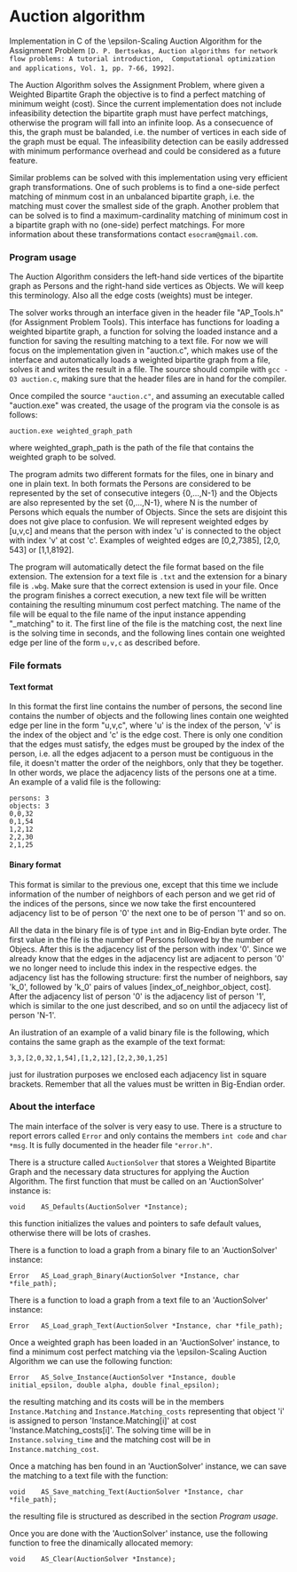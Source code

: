 # Auction algorithm
Implementation in C of the \epsilon-Scaling Auction Algorithm for the Assignment Problem
`[D. P. Bertsekas, Auction algorithms for network flow problems: A tutorial introduction, 
Computational optimization and applications, Vol. 1, pp. 7-66, 1992]`.

The Auction Algorithm solves the Assignment Problem, where given a Weighted Bipartite Graph the 
objective is to find a perfect matching of minimum weight (cost).
Since the current implementation does not include infeasibility detection the bipartite graph must have perfect matchings,
otherwise the program will fall into an infinite loop. As a consecuence of this, the graph must be balanded, i.e.
the number of vertices in each side of the graph must be equal.
The infeasibility detection can be easily addressed with minimum performance overhead and could be considered 
as a future feature.

Similar problems can be solved with this implementation using very efficient graph transformations. One of such problems is to
find a one-side perfect matching of minmum cost in an unbalanced bipartite graph, i.e. the matching must cover the 
smallest side of the graph.
Another problem that can be solved is to find a maximum-cardinality matching of minimum cost in a bipartite graph with no
(one-side) perfect matchings. For more information about these transformations contact `esocram@gmail.com`.

### Program usage

The Auction Algorithm considers the left-hand side vertices of the bipartite graph as Persons and the right-hand side 
vertices as Objects. We will keep this terminology. Also all the edge costs (weights) must be integer.

The solver works through an interface given in the header file "AP_Tools.h" (for Assignment Problem Tools).
This interface has functions for loading a weighted bipartite graph, a function for solving the loaded instance
and a function for saving the resulting matching to a text file.
For now we will focus on the implementation given in "auction.c",
which makes use of the interface and automatically loads a weighted bipartite graph from a file, solves it and writes
the result in a file.
The source should compile with `gcc -O3 auction.c`, making sure that the header files are in hand for the compiler.

Once compiled the source `"auction.c"`, and assuming an executable called "auction.exe" was created, the usage of the program
via the console is as follows:
```
auction.exe weighted_graph_path
```
where weighted_graph_path is the path of the file that contains the weighted graph to be solved.

The program admits two different formats for the files, one in binary and one in plain text.
In both formats the Persons are considered to be represented by the set of consecutive integers {0,...,N-1} 
and the Objects are also represented by the set {0,...,N-1}, where N is the number of Persons which equals the number of Objects.
Since the sets are disjoint this does not give place to confusion. We will represent weighted edges by [u,v,c] and means that 
the person with index 'u' is connected to the object with index 'v' at cost 'c'. Examples of weighted edges are [0,2,7385], 
[2,0, 543] or [1,1,8192].

The program will automatically detect the file format based on the file extension. The extension for a text file is `.txt` 
and the extension for a binary file is `.wbg`. Make sure that the correct extension is used in your file.
Once the program finishes a correct execution, a new text file will be written containing the resulting minumum cost perfect matching.
The name of the file will be equal to the file name of the input instance appending "_matching" to it.
The first line of the file is the matching cost, the next line is the solving time in seconds, and the following lines contain
one weighted edge per line of the form `u,v,c` as described before.

### File formats

#### Text format
In this format the first line contains the number of persons, the second line contains the number of objects
and the following lines contain one weighted edge per line in the form "u,v,c", where 'u' is the index of the person, 'v' is
the index of the object and 'c' is the edge cost. There is only one condition that the edges must satisfy, the edges must be
grouped by the index of the person, i.e. all the edges adjacent to a person must be contiguous in the file, it doesn't matter 
the order of the neighbors, only that they be together. In other words, we place the adjacency lists of the persons one at a time.
An example of a valid file is the following:
```
persons: 3
objects: 3
0,0,32
0,1,54
1,2,12
2,2,30
2,1,25
```

#### Binary format
This format is similar to the previous one, except that this time we include information of the number of neighbors of each person
and we get rid of the indices of the persons, since we now take the first encountered adjacency list to be of person '0'
the next one to be of person '1' and so on.

All the data in the binary file is of type `int` and in Big-Endian byte order.
The first value in the file is the number of Persons followed by the number of Objecs. After this is the adjacency list of the
person with index '0'. Since we already know that the edges in the adjacency list are adjacent to person '0' we no longer need
to include this index in the respective edges. the adjacency list has the following structure: first the number of neighbors, 
say 'k_0', followed by 'k_0' pairs of values [index_of_neighbor_object, cost].
After the adjacency list of person '0' is the adjacency list of person '1', which is similar to the one just described, and 
so on until the adjacecy list of person 'N-1'.

An ilustration of an example of a valid binary file is the following, which contains the same graph as the example of the text format:
```
3,3,[2,0,32,1,54],[1,2,12],[2,2,30,1,25]
```
just for ilustration purposes we enclosed each adjacency list in square brackets. Remember that all the values must be written in
Big-Endian order.

### About the interface

The main interface of the solver is very easy to use. There is a structure to report errors called `Error` and only contains 
the members `int code` and `char *msg`. It is fully documented in the header file `"error.h"`.

There is a structure called `AuctionSolver` that stores a Weighted Bipartite Graph and the necessary data structures for 
applying the Auction Algorithm. The first function that must be called on an 'AuctionSolver' instance is:
```
void	AS_Defaults(AuctionSolver *Instance);
```
this function initializes the values and pointers to safe default values, otherwise there will be lots of crashes.

There is a function to load a graph from a binary file to an 'AuctionSolver' instance:
```
Error	AS_Load_graph_Binary(AuctionSolver *Instance, char *file_path);
```

There is a function to load a graph from a text file to an 'AuctionSolver' instance:
```
Error	AS_Load_graph_Text(AuctionSolver *Instance, char *file_path);
```

Once a weighted graph has been loaded in an 'AuctionSolver' instance, to find a minimum cost perfect matching
via the \epsilon-Scaling Auction Algorithm we can use the following function:
```
Error	AS_Solve_Instance(AuctionSolver *Instance, double initial_epsilon, double alpha, double final_epsilon);
```
the resulting matching and its costs will be in the members `Instance.Matching` and `Instance.Matching_costs` representing that
object 'i' is assigned to person 'Instance.Matching[i]' at cost 'Instance.Matching_costs[i]'.
The solving time will be in `Instance.solving_time` and the matching cost will be in `Instance.matching_cost`.

Once a matching has ben found in an 'AuctionSolver' instance, we can save the matching to a text file with the function:
```
void	AS_Save_matching_Text(AuctionSolver *Instance, char *file_path);
```
the resulting file is structured as described in the section *Program usage*.

Once you are done with the 'AuctionSolver' instance, use the following function to free the dinamically allocated memory:
```
void	AS_Clear(AuctionSolver *Instance);
```
